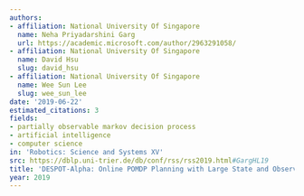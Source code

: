 ```yaml
---
authors:
- affiliation: National University Of Singapore
  name: Neha Priyadarshini Garg
  url: https://academic.microsoft.com/author/2963291058/
- affiliation: National University Of Singapore
  name: David Hsu
  slug: david_hsu
- affiliation: National University Of Singapore
  name: Wee Sun Lee
  slug: wee_sun_lee
date: '2019-06-22'
estimated_citations: 3
fields:
- partially observable markov decision process
- artificial intelligence
- computer science
in: 'Robotics: Science and Systems XV'
src: https://dblp.uni-trier.de/db/conf/rss/rss2019.html#GargHL19
title: 'DESPOT-Alpha: Online POMDP Planning with Large State and Observation Spaces'
year: 2019
---
```

